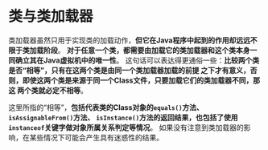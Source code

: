 类与类加载器
===========================================================================
类加载器虽然只用于实现类的加载动作，**但它在Java程序中起到的作用却远远不限于类加载阶段**。
**对于任意一个类，都需要由加载它的类加载器和这个类本身一同确立其在Java虚拟机中的唯一性**。
这句话可以表达得更通俗一些：**比较两个类是否“相等”，只有在这两个类是由同一个类加载器加载的前提
之下才有意义，否则，即使这两个类是来源于同一个Class文件，只要加载它们的类加载器不同，那这
两个类就必定不相等**。

这里所指的“相等”，**包括代表类的Class对象的`equals()`方法、`isAssignableFrom()`方法、
`isInstance()`方法的返回结果，也包括了使用`instanceof`关键字做对象所属关系判定等情况**。
如果没有注意到类加载器的影响，在某些情况下可能会产生具有迷惑性的结果。



